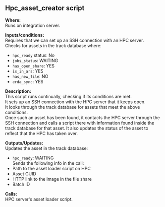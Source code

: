 ## Hpc_asset_creator script

**Where:**  
Runs on integration server.

**Inputs/conditions:**  
Requires that we can set up an SSH connection with an HPC server.  
Checks for assets in the track database where:  
- `hpc_ready` status: No  
- `jobs_status`: WAITING  
- `has_open_share`: YES  
- `is_in_ars`: YES  
- `has_new_file`: NO  
- `erda_sync`: YES  

**Description:**  
This script runs continually, checking if its conditions are met.  
It sets up an SSH connection with the HPC server that it keeps open.  
It looks through the track database for assets that meet the above conditions.  
Once such an asset has been found, it contacts the HPC server through the SSH connection and calls a script there with information found inside the track database for that asset. It also updates the status of the asset to reflect that the HPC has taken over.

**Outputs/Updates:**  
Updates the asset in the track database:  
- `hpc_ready`: WAITING  
Sends the following info in the call:  
- Path to the asset loader script on HPC  
- Asset GUID  
- HTTP link to the image in the file share  
- Batch ID  

**Calls:**  
HPC server's asset loader script.